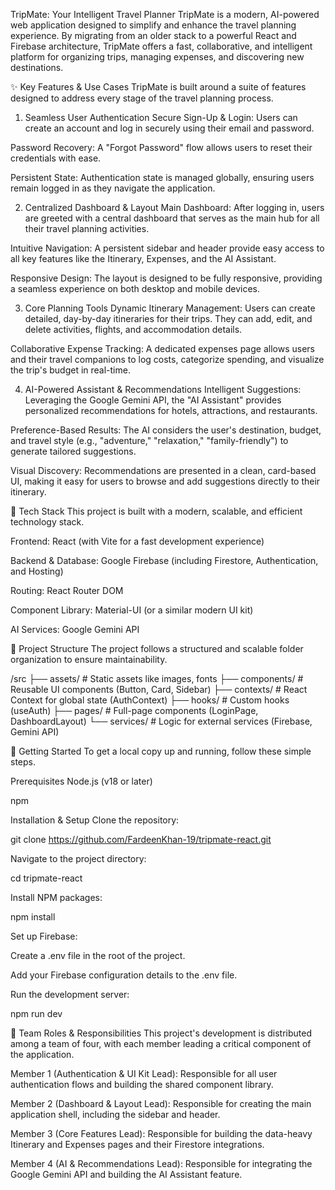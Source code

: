 TripMate: Your Intelligent Travel Planner
TripMate is a modern, AI-powered web application designed to simplify and enhance the travel planning experience. By migrating from an older stack to a powerful React and Firebase architecture, TripMate offers a fast, collaborative, and intelligent platform for organizing trips, managing expenses, and discovering new destinations.

✨ Key Features & Use Cases
TripMate is built around a suite of features designed to address every stage of the travel planning process.

1. Seamless User Authentication
Secure Sign-Up & Login: Users can create an account and log in securely using their email and password.

Password Recovery: A "Forgot Password" flow allows users to reset their credentials with ease.

Persistent State: Authentication state is managed globally, ensuring users remain logged in as they navigate the application.

2. Centralized Dashboard & Layout
Main Dashboard: After logging in, users are greeted with a central dashboard that serves as the main hub for all their travel planning activities.

Intuitive Navigation: A persistent sidebar and header provide easy access to all key features like the Itinerary, Expenses, and the AI Assistant.

Responsive Design: The layout is designed to be fully responsive, providing a seamless experience on both desktop and mobile devices.

3. Core Planning Tools
Dynamic Itinerary Management: Users can create detailed, day-by-day itineraries for their trips. They can add, edit, and delete activities, flights, and accommodation details.

Collaborative Expense Tracking: A dedicated expenses page allows users and their travel companions to log costs, categorize spending, and visualize the trip's budget in real-time.

4. AI-Powered Assistant & Recommendations
Intelligent Suggestions: Leveraging the Google Gemini API, the "AI Assistant" provides personalized recommendations for hotels, attractions, and restaurants.

Preference-Based Results: The AI considers the user's destination, budget, and travel style (e.g., "adventure," "relaxation," "family-friendly") to generate tailored suggestions.

Visual Discovery: Recommendations are presented in a clean, card-based UI, making it easy for users to browse and add suggestions directly to their itinerary.

🚀 Tech Stack
This project is built with a modern, scalable, and efficient technology stack.

Frontend: React (with Vite for a fast development experience)

Backend & Database: Google Firebase (including Firestore, Authentication, and Hosting)

Routing: React Router DOM

Component Library: Material-UI (or a similar modern UI kit)

AI Services: Google Gemini API

📂 Project Structure
The project follows a structured and scalable folder organization to ensure maintainability.

/src
├── assets/         # Static assets like images, fonts
├── components/     # Reusable UI components (Button, Card, Sidebar)
├── contexts/       # React Context for global state (AuthContext)
├── hooks/          # Custom hooks (useAuth)
├── pages/          # Full-page components (LoginPage, DashboardLayout)
└── services/       # Logic for external services (Firebase, Gemini API)

🏁 Getting Started
To get a local copy up and running, follow these simple steps.

Prerequisites
Node.js (v18 or later)

npm

Installation & Setup
Clone the repository:

git clone https://github.com/FardeenKhan-19/tripmate-react.git

Navigate to the project directory:

cd tripmate-react

Install NPM packages:

npm install

Set up Firebase:

Create a .env file in the root of the project.

Add your Firebase configuration details to the .env file.

Run the development server:

npm run dev

👥 Team Roles & Responsibilities
This project's development is distributed among a team of four, with each member leading a critical component of the application.

Member 1 (Authentication & UI Kit Lead): Responsible for all user authentication flows and building the shared component library.

Member 2 (Dashboard & Layout Lead): Responsible for creating the main application shell, including the sidebar and header.

Member 3 (Core Features Lead): Responsible for building the data-heavy Itinerary and Expenses pages and their Firestore integrations.

Member 4 (AI & Recommendations Lead): Responsible for integrating the Google Gemini API and building the AI Assistant feature.

